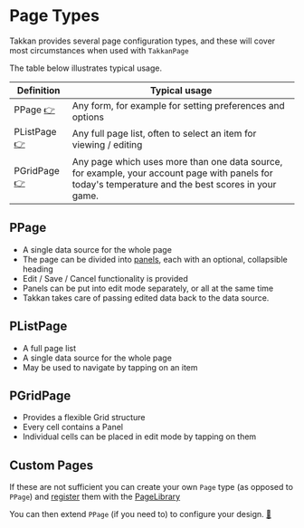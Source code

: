 # Page Types

Takkan provides several page configuration types, and these will cover most circumstances when used with `TakkanPage`

The table below illustrates typical usage.

| Definition   | Typical usage                                                                                                                                       |
|--------------|-----------------------------------------------------------------------------------------------------------------------------------------------------|
| PPage [:point_right:](#PPage)    | Any form, for example for setting preferences and options                                                                                           |
| PListPage  [:point_right:](#plistpage)  | Any full page list, often to select an item for viewing / editing                                                                                   |
| PGridPage [:point_right:](#pgridpage) | Any page which uses more than one data source, for example, your account page with panels for today's temperature and the best scores in your game. |


## PPage

- A single data source for the whole page
- The page can be divided into [panels](#panel), each with an optional, collapsible heading
- Edit / Save / Cancel functionality is provided
- Panels can be put into edit mode separately, or all at the same time
- Takkan takes care of passing edited data back to the data source.  

## PListPage

- A full page list
- A single data source for the whole page
- May be used to navigate by tapping on an item 

## PGridPage

- Provides a flexible Grid structure
- Every cell contains a Panel
- Individual cells can be placed in edit mode by tapping on them

## Custom Pages

If these are not sufficient you can create your own `Page` type (as opposed to `PPage`) and [register](./libraries.md#registering-with-a-library) them with the [PageLibrary](./libraries.md)

You can then extend `PPage` (if you need to) to configure your design. [:thinking:](https://gitlab.com/precept1/precept-client/-/issues/24) 